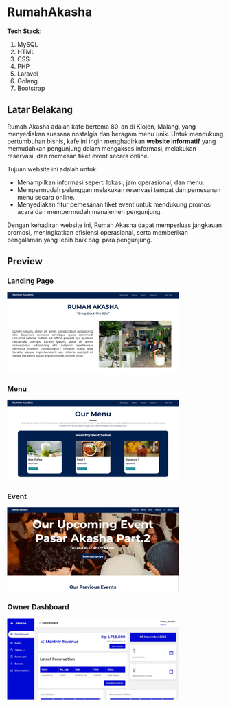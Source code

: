 # RumahAkasha

**Tech Stack**:
1. MySQL
2. HTML
3. CSS
4. PHP
5. Laravel
6. Golang
7. Bootstrap

## Latar Belakang
Rumah Akasha adalah kafe bertema 80-an di Klojen, Malang, yang menyediakan suasana nostalgia dan beragam menu unik. Untuk mendukung pertumbuhan bisnis, kafe ini ingin menghadirkan **website informatif** yang memudahkan pengunjung dalam mengakses informasi, melakukan reservasi, dan memesan tiket event secara online.

Tujuan website ini adalah untuk:
- Menampilkan informasi seperti lokasi, jam operasional, dan menu.
- Mempermudah pelanggan melakukan reservasi tempat dan pemesanan menu secara online.
- Menyediakan fitur pemesanan tiket event untuk mendukung promosi acara dan mempermudah manajemen pengunjung.

Dengan kehadiran website ini, Rumah Akasha dapat memperluas jangkauan promosi, meningkatkan efisiensi operasional, serta memberikan pengalaman yang lebih baik bagi para pengunjung.

## Preview

### Landing Page
<img src="https://github.com/1ELo/RumahAkasha/blob/main/home1.jpg" alt="Landing Page" width="400"/>

### Menu
<img src="https://github.com/1ELo/RumahAkasha/blob/main/menu1.jpg" alt="Menu" width="400"/>

### Event
<img src="https://github.com/1ELo/RumahAkasha/blob/main/event1.jpg" alt="Event" width="400"/>

### Owner Dashboard
<img src="https://github.com/1ELo/RumahAkasha/blob/main/owner_dashboard.jpg" alt="Owner Dashboard" width="400"/>
